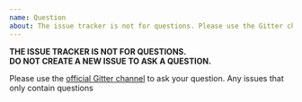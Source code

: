 ```yaml
---
name: Question
about: The issue tracker is not for questions. Please use the Gitter channel.
---
```


__THE ISSUE TRACKER IS NOT FOR QUESTIONS.__  
__DO NOT CREATE A NEW ISSUE TO ASK A QUESTION.__

Please use the [official Gitter channel][1] to ask your question. Any issues
that only contain questions

  [1]: https://gitter.im/squidfunk/mkdocs-material
